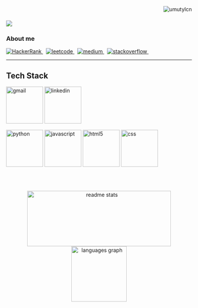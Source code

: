 <img align="right" src="https://komarev.com/ghpvc/?username=umutylcn&label=Profile%20views&color=0e75b6&style=flat" alt="umutylcn" /> 

<h1 align="left">
    <img src="https://readme-typing-svg.herokuapp.com/?font=Righteous&size=35&center=false&vCenter=true&width=500&height=70&duration=3000&lines=Hi+There!+👋;+I'm+Umut+Yalçın+!;+I'm+iOS+Developer;" />
</h1>

### About me
<p align="left">
  <a href="https://www.hackerrank.com/" target="_blank">
    <picture>
      <source media="(prefers-color-scheme: dark)" srcset="https://img.shields.io/badge/HackerRank-2e3440.svg?&style=for-the-badge&logo=hackerrank&logoColor=2fc966">
      <source media="(prefers-color-scheme: light)"srcset="https://img.shields.io/badge/HackerRank-eceff4.svg?&style=for-the-badge&logo=hackerrank&logoColor=2fc966">
      <img alt="HackerRank" src="https://img.shields.io/badge/HackerRank-eceff4.svg?&style=for-the-badge&logo=hackerrank&logoColor=2fc966">
    </picture>
  </a>&nbsp;
    <a href="https://www.leetcode.com/" target="_blank">
    <picture>
      <source media="(prefers-color-scheme: dark)" srcset="https://img.shields.io/badge/LeetCode-2e3440.svg?&style=for-the-badge&logo=leetcode&logoColor=2fc966">
      <source media="(prefers-color-scheme: light)"srcset="https://img.shields.io/badge/LeetCode-eceff4.svg?&style=for-the-badge&logo=leetcode&logoColor=2fc966">
      <img alt="leetcode" src="https://img.shields.io/badge/Leetcode-eceff4.svg?&style=for-the-badge&logo=leetcode">
    </picture>
  </a>&nbsp;
    <a href="https://www.medium.com/" target="_blank">
    <picture>
      <source media="(prefers-color-scheme: dark)" srcset="https://img.shields.io/badge/Medium-2e3440.svg?&style=for-the-badge&logo=medium&logoColor=2fc966">
      <source media="(prefers-color-scheme: light)"srcset="https://img.shields.io/badge/Medium-eceff4.svg?&style=for-the-badge&logo=medium&logoColor=2fc966">
      <img alt="medium" src="https://img.shields.io/badge/Medium-eceff4.svg?&style=for-the-badge&logo=medium">
    </picture>
  </a>&nbsp;
    <a href="https://stackoverflow.com" target="_blank">
    <picture>
      <source media="(prefers-color-scheme: dark)" srcset="https://img.shields.io/badge/StackOverFlow-2e3440.svg?&style=for-the-badge&logo=stackoverflow&logoColor=2fc966">
      <source media="(prefers-color-scheme: light)"srcset="https://img.shields.io/badge/StackOverFlow-eceff4.svg?&style=for-the-badge&logo=stackoverflow&logoColor=2fc966">
      <img alt="stackoverflow" src="https://img.shields.io/badge/StackOverFlow-eceff4.svg?&style=for-the-badge&logo=stackoverflow">
    </picture>
  </a>&nbsp;
</p>
<hr/>

<h2 align="left">Tech Stack</h2>
<p align="left">
<img src="https://img.icons8.com/doodle/96/000000/gmail-new.png" width="100" title="gmail">
<img src="https://img.icons8.com/doodle/96/000000/linkedin-circled.png" width="100" title="linkedin">
</p>



<p align="left">
  <img alt="python" src="https://i.giphy.com/media/LMt9638dO8dftAjtco/200.webp" width="100" title="python">
  <img alt="javascript" src="https://media3.giphy.com/media/ln7z2eWriiQAllfVcn/200w.webp" width="100" title="javascript">
  <img alt="html5" src="https://media.giphy.com/media/XAxylRMCdpbEWUAvr8/giphy.gif" width="100" title="html">
  <img alt="css" src="https://media.giphy.com/media/fsEaZldNC8A1PJ3mwp/giphy.gif" width="100" title="css">
</p>



<br><br/>
<div align="center">
  <img width=390 height="150" src="https://github-readme-stats.vercel.app/api?username=umutylcn&show_icons=true&theme=dracula&rank_icon=github&border_radius=10" alt="readme stats" />
  <img src="https://github-readme-stats.vercel.app/api/top-langs?locale=en&hide_title=false&layout=compact&card_width=320&langs_count=5&theme=dracula&hide_border=false&username=umutylcn" height="150" alt="languages graph"  />
</div>

